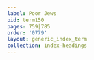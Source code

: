 ```yaml
---
label: Poor Jews
pid: term150
pages: 759|785
order: '0779'
layout: generic_index_term
collection: index-headings
---
```

